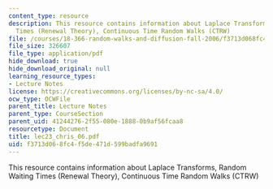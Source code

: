 ```yaml
---
content_type: resource
description: This resource contains information about Laplace Transforms, Random Waiting
  Times (Renewal Theory), Continuous Time Random Walks (CTRW)
file: /courses/18-366-random-walks-and-diffusion-fall-2006/f3713d068fc4f5de471d599badfa9691_lec23_chris_06.pdf
file_size: 326607
file_type: application/pdf
hide_download: true
hide_download_original: null
learning_resource_types:
- Lecture Notes
license: https://creativecommons.org/licenses/by-nc-sa/4.0/
ocw_type: OCWFile
parent_title: Lecture Notes
parent_type: CourseSection
parent_uid: 41244276-2f55-080e-1888-0b9af56fcaa8
resourcetype: Document
title: lec23_chris_06.pdf
uid: f3713d06-8fc4-f5de-471d-599badfa9691
---
```

This resource contains information about Laplace Transforms, Random Waiting Times (Renewal Theory), Continuous Time Random Walks (CTRW)